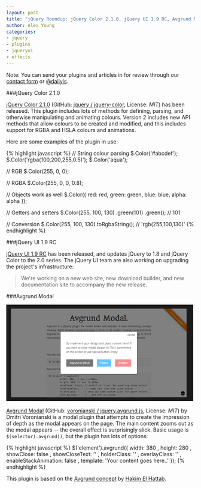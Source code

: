 ```yaml
---
layout: post
title: "jQuery Roundup: jQuery Color 2.1.0, jQuery UI 1.9 RC, Avgrund Modal"
author: Alex Young
categories: 
- jquery
- plugins
- jqueryui
- effects
---
```


<div class="intro">
Note: You can send your plugins and articles in for review through our <a href="/contact.html">contact form</a> or <a href="http://twitter.com/dailyjs">@dailyjs</a>.
</div>

###jQuery Color 2.1.0

[jQuery Color 2.1.0](http://blog.jquery.com/2012/08/24/jquery-color-2-1-0/) (GitHub: [jquery / jquery-color](https://github.com/jquery/jquery-color/), License: _MIT_) has been released.  This plugin includes lots of methods for defining, parsing, and otherwise manipulating and animating colours.  Version 2 includes new API methods that allow colours to be created and modified, and this includes support for RGBA and HSLA colours and animations.

Here are some examples of the plugin in use:

{% highlight javascript %}
// String colour parsing
$.Color('#abcdef');
$.Color('rgba(100,200,255,0.5)');
$.Color('aqua');

// RGB
$.Color(255, 0, 0);

// RGBA
$.Color(255, 0, 0, 0.8);

// Objects work as well
$.Color({ red: red, green: green, blue: blue, alpha: alpha });

// Getters and setters
$.Color(255, 100, 130)
  .green(101)
  .green(); // 101

// Conversion
$.Color(255, 100, 130).toRgbaString(); // 'rgb(255,100,130)'
{% endhighlight %}

###jQuery UI 1.9 RC

[jQuery UI 1.9 RC](http://blog.jqueryui.com/2012/08/jquery-ui-1-9-rc/) has been released, and updates jQuery to 1.8 and jQuery Color to the 2.0 series.  The jQuery UI team are also working on upgrading the project's infrastructure:

> We're working on a new web site, new download builder, and new documentation site to accompany the new release.

###Avgrund Modal

![Avgrund](/images/posts/avgrund.png)

[Avgrund Modal](http://labs.voronianski.com/jquery.avgrund.js/) (GitHub: [voronianski / jquery.avgrund.js](https://github.com/voronianski/jquery.avgrund.js), License: _MIT_) by Dmitri Voronianski is a modal plugin that attempts to create the impression of depth as the modal appears on the page.  The main content zooms out as the modal appears -- the overall effect is surprisingly slick.  Basic usage is `$(selector).avgrund()`, but the plugin has lots of options:

{% highlight javascript %}
$('element').avgrund({
  width: 380
, height: 280
, showClose: false
, showCloseText: ''
, holderClass: ''
, overlayClass: ''
, enableStackAnimation: false
, template: 'Your content goes here..'
});
{% endhighlight %}

This plugin is based on the [Avgrund concept](http://lab.hakim.se/avgrund/) by [Hakim El Hattab](https://twitter.com/hakimel).
